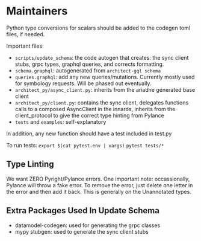 # Maintainers

Python type conversions for scalars should be added to the codegen toml files, if needed.

Important files:
- `scripts/update_schema`: the code autogen that creates: the sync client stubs, grpc types, graphql queries, and corrects formatting.
- `schema.graphql`: autogenerated from `architect-gql schema`
- `queries.graphql`: add any new queries/mutations. Currently mostly used for symbology requests. Will be phased out eventually.
- `architect_py/async_client.py`: inherits from the ariadne generated base client
- `architect_py/client.py`: contains the sync client, delegates functions calls to a composed AsyncClient in the innards, inherits from the client_protocol to give the correct type hinting from Pylance
- `tests` and `examples`: self-explanatory

In addition, any new function should have a test included in test.py

To run tests:
`export $(cat pytest.env | xargs)`
`pytest tests/*`

## Type Linting

We want ZERO Pyright/Pylance errors.
One important note: occassionally, Pylance will throw a fake error. To remove the error, just delete one letter in the error and then add it back.
This is generally on the Unannotated types.


## Extra Packages Used In Update Schema

- datamodel-codegen: used for generating the grpc classes
- mypy stubgen: used to generate the sync client stubs